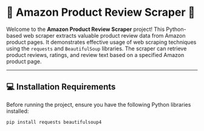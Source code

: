 # 🚀 **Amazon Product Review Scraper** 🛒

Welcome to the **Amazon Product Review Scraper** project! This Python-based web scraper extracts valuable product review data from Amazon product pages. It demonstrates effective usage of web scraping techniques using the `requests` and `BeautifulSoup` libraries. The scraper can retrieve product reviews, ratings, and review text based on a specified Amazon product page.

---

## 💻 **Installation Requirements**

Before running the project, ensure you have the following Python libraries installed:

```bash
pip install requests beautifulsoup4
